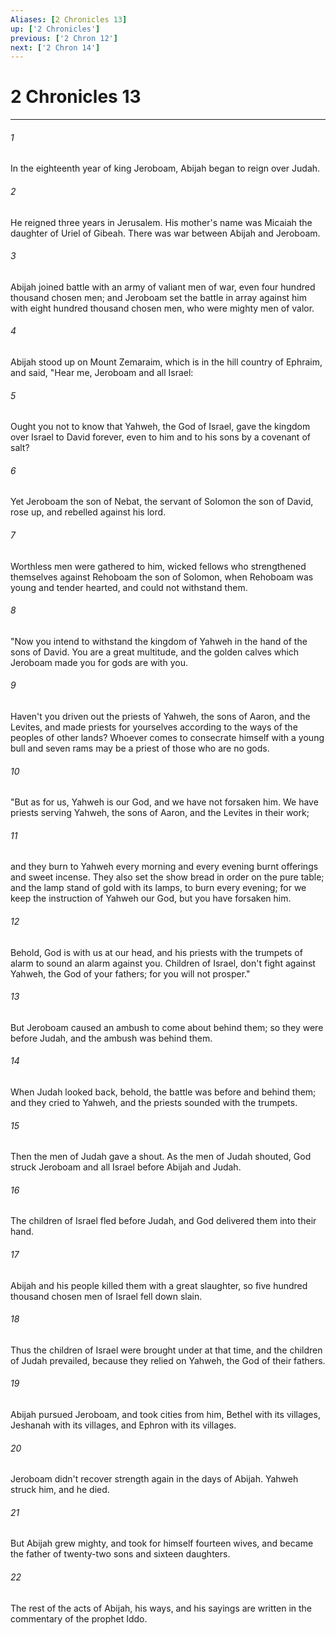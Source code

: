 ```yaml
---
Aliases: [2 Chronicles 13]
up: ['2 Chronicles']
previous: ['2 Chron 12']
next: ['2 Chron 14']
---
```

# 2 Chronicles 13
***





###### 1 

In the eighteenth year of king Jeroboam, Abijah began to reign over Judah. 



###### 2 

He reigned three years in Jerusalem. His mother's name was Micaiah the daughter of Uriel of Gibeah. There was war between Abijah and Jeroboam. 



###### 3 

Abijah joined battle with an army of valiant men of war, even four hundred thousand chosen men; and Jeroboam set the battle in array against him with eight hundred thousand chosen men, who were mighty men of valor. 



###### 4 

Abijah stood up on Mount Zemaraim, which is in the hill country of Ephraim, and said, "Hear me, Jeroboam and all Israel: 



###### 5 

Ought you not to know that Yahweh, the God of Israel, gave the kingdom over Israel to David forever, even to him and to his sons by a covenant of salt? 



###### 6 

Yet Jeroboam the son of Nebat, the servant of Solomon the son of David, rose up, and rebelled against his lord. 



###### 7 

Worthless men were gathered to him, wicked fellows who strengthened themselves against Rehoboam the son of Solomon, when Rehoboam was young and tender hearted, and could not withstand them. 



###### 8 

"Now you intend to withstand the kingdom of Yahweh in the hand of the sons of David. You are a great multitude, and the golden calves which Jeroboam made you for gods are with you. 



###### 9 

Haven't you driven out the priests of Yahweh, the sons of Aaron, and the Levites, and made priests for yourselves according to the ways of the peoples of other lands? Whoever comes to consecrate himself with a young bull and seven rams may be a priest of those who are no gods. 



###### 10 

"But as for us, Yahweh is our God, and we have not forsaken him. We have priests serving Yahweh, the sons of Aaron, and the Levites in their work; 



###### 11 

and they burn to Yahweh every morning and every evening burnt offerings and sweet incense. They also set the show bread in order on the pure table; and the lamp stand of gold with its lamps, to burn every evening; for we keep the instruction of Yahweh our God, but you have forsaken him. 



###### 12 

Behold, God is with us at our head, and his priests with the trumpets of alarm to sound an alarm against you. Children of Israel, don't fight against Yahweh, the God of your fathers; for you will not prosper." 



###### 13 

But Jeroboam caused an ambush to come about behind them; so they were before Judah, and the ambush was behind them. 



###### 14 

When Judah looked back, behold, the battle was before and behind them; and they cried to Yahweh, and the priests sounded with the trumpets. 



###### 15 

Then the men of Judah gave a shout. As the men of Judah shouted, God struck Jeroboam and all Israel before Abijah and Judah. 



###### 16 

The children of Israel fled before Judah, and God delivered them into their hand. 



###### 17 

Abijah and his people killed them with a great slaughter, so five hundred thousand chosen men of Israel fell down slain. 



###### 18 

Thus the children of Israel were brought under at that time, and the children of Judah prevailed, because they relied on Yahweh, the God of their fathers. 



###### 19 

Abijah pursued Jeroboam, and took cities from him, Bethel with its villages, Jeshanah with its villages, and Ephron with its villages. 



###### 20 

Jeroboam didn't recover strength again in the days of Abijah. Yahweh struck him, and he died. 



###### 21 

But Abijah grew mighty, and took for himself fourteen wives, and became the father of twenty-two sons and sixteen daughters. 



###### 22 

The rest of the acts of Abijah, his ways, and his sayings are written in the commentary of the prophet Iddo.
